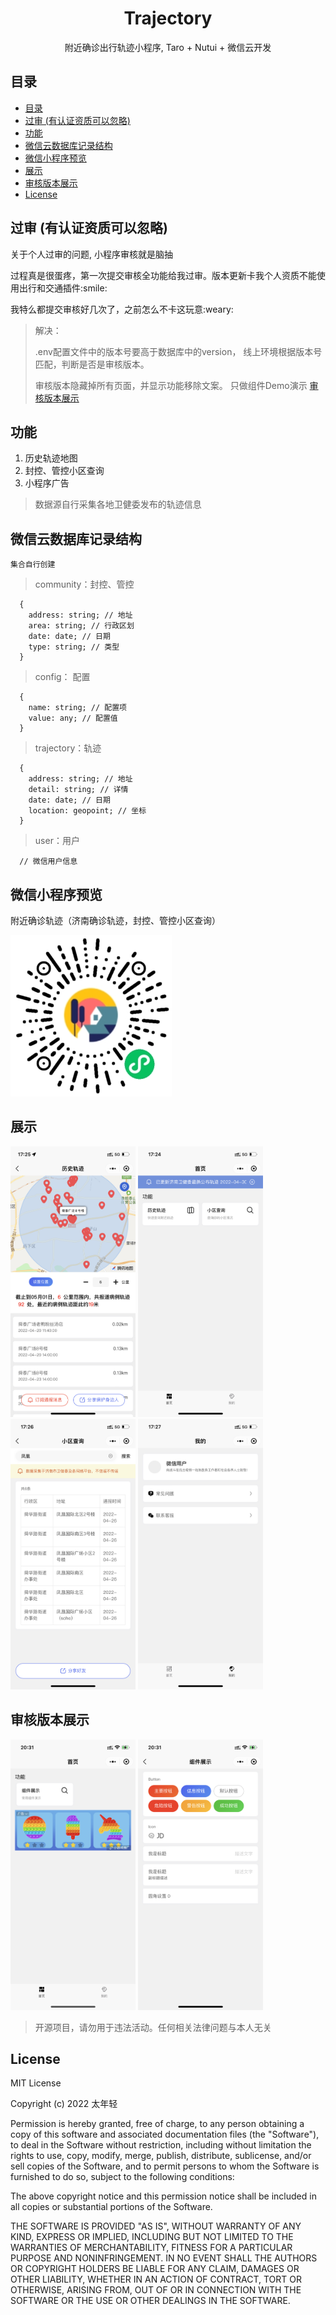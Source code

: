 <div align="center">
  <h1>Trajectory</h1>
  <p>附近确诊出行轨迹小程序, Taro + Nutui + 微信云开发</p>
</div>

## 目录
- [目录](#目录)
- [过审 (有认证资质可以忽略)](#过审-有认证资质可以忽略)
- [功能](#功能)
- [微信云数据库记录结构](#微信云数据库记录结构)
- [微信小程序预览](#微信小程序预览)
- [展示](#展示)
- [审核版本展示](#审核版本展示)
- [License](#license)

## 过审 (有认证资质可以忽略)

<p>关于个人过审的问题, 小程序审核就是脑抽</p>
<p>过程真是很蛋疼，第一次提交审核全功能给我过审。版本更新卡我个人资质不能使用出行和交通插件:smile:</p>
<p>我特么都提交审核好几次了，之前怎么不卡这玩意:weary:</p>

> 解决： 
> 
> .env配置文件中的版本号要高于数据库中的version， 线上环境根据版本号匹配，判断是否是审核版本。
> 
> 审核版本隐藏掉所有页面，并显示功能移除文案。 只做组件Demo演示
[审核版本展示](#审核版本展示)

## 功能

1. 历史轨迹地图
2. 封控、管控小区查询
3. 小程序广告

> 数据源自行采集各地卫健委发布的轨迹信息

## 微信云数据库记录结构

`集合自行创建`

> community：封控、管控

```
  {
    address: string; // 地址
    area: string; // 行政区划
    date: date; // 日期
    type: string; // 类型
  }
```

> config： 配置

```
  {
    name: string; // 配置项
    value: any; // 配置值
  }
```

> trajectory：轨迹

```
  {
    address: string; // 地址
    detail: string; // 详情
    date: date; // 日期
    location: geopoint; // 坐标
  }
```

> user：用户

```
  // 微信用户信息
```


## 微信小程序预览

附近确诊轨迹（济南确诊轨迹，封控、管控小区查询） 

<a href="https://raw.githubusercontent.com/eamesh/trajectory/dev/resource/qrcode.jpg"><img src="./resource/qrcode.jpg"></a>

## 展示

<a href="https://raw.githubusercontent.com/eamesh/trajectory/dev/resource/01.png"><img src="./resource/01.png" width="200"></a>
<a href="https://raw.githubusercontent.com/eamesh/trajectory/dev/resource/02.png"><img src="./resource/02.png" width="200"></a>
<a href="https://raw.githubusercontent.com/eamesh/trajectory/dev/resource/03.png"><img src="./resource/03.png" width="200"></a>
<a href="https://raw.githubusercontent.com/eamesh/trajectory/dev/resource/04.png"><img src="./resource/04.png" width="200"></a>

## 审核版本展示
<a href="https://raw.githubusercontent.com/eamesh/trajectory/dev/resource/05.png"><img src="./resource/05.png" width="200"></a>
<a href="https://raw.githubusercontent.com/eamesh/trajectory/dev/resource/06.png"><img src="./resource/06.png" width="200"></a>


> 开源项目，请勿用于违法活动。任何相关法律问题与本人无关

## License

MIT License

Copyright (c) 2022 太年轻

Permission is hereby granted, free of charge, to any person obtaining a copy
of this software and associated documentation files (the "Software"), to deal
in the Software without restriction, including without limitation the rights
to use, copy, modify, merge, publish, distribute, sublicense, and/or sell
copies of the Software, and to permit persons to whom the Software is
furnished to do so, subject to the following conditions:

The above copyright notice and this permission notice shall be included in all
copies or substantial portions of the Software.

THE SOFTWARE IS PROVIDED "AS IS", WITHOUT WARRANTY OF ANY KIND, EXPRESS OR
IMPLIED, INCLUDING BUT NOT LIMITED TO THE WARRANTIES OF MERCHANTABILITY,
FITNESS FOR A PARTICULAR PURPOSE AND NONINFRINGEMENT. IN NO EVENT SHALL THE
AUTHORS OR COPYRIGHT HOLDERS BE LIABLE FOR ANY CLAIM, DAMAGES OR OTHER
LIABILITY, WHETHER IN AN ACTION OF CONTRACT, TORT OR OTHERWISE, ARISING FROM,
OUT OF OR IN CONNECTION WITH THE SOFTWARE OR THE USE OR OTHER DEALINGS IN THE
SOFTWARE.
